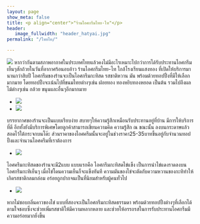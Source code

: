 ```yaml
---
layout: page
show_meta: false
title: <p align="center">"ร้านไอศกรีมไทย-ไท"</p>
header:
   image_fullwidth: "header_hatyai.jpg"
permalink: "/ไทยไท/"

---
```

<img class="t60" src="{{ site.url }}/images/ไทยไท1.jpg">
	หากว่ากันตามสภาพอากาศในประเทศไทยแล้วคงไม่มีอะไรเหมาะไปกว่าการได้รับประทานไอศกรีมเย็นๆสักถ้วยในวันที่อากาศร้อนอบอ้าว ร้านไอศกรีมไทย-ไท ใกล้โรงเรียนแสงทอง ที่เปิดให้บริการมานานกว่าสิบปี ไอศกรีมของร้านจะเป็นไอศกรีมกะทิสด รสชาติหวาน มัน พร้อมด้วยทอปปิ้งที่มีให้เลือกมากมาย โดยทอปปิ้งจะเน้นไปที่ขนมไทยต่างๆเช่น ฝอยทอง  ทองหยิบทองหยอด เป็นต้น รวมไปถึงผลไม้ต่างๆเช่น กล้วย ขนุนและอื่นๆอีกมากมาย

<ul class="clearing-thumbs small-block-grid-2" data-clearing>
  <li><a href="{{ site.url }}/images/ไทยไท2.jpg"><img src="{{ site.url }}/images/ไทยไท2.jpg"></a></li>
  <li><a href="{{ site.url }}/images/ไทยไท3.jpg"><img src="{{ site.url }}/images/ไทยไท3.jpg"></a></li>
</ul>

บรรยากาศของร้านจะเป็นแบบเรียบง่าย สบายๆให้ความรู้สึกเหมือนรับประทานอยู่ที่บ้าน  มีการให้บริการที่ดี อีกทั้งยังมีบริการพิเศษโดยลูกค้าสามารถเขียนความคิด ความรู้สึก ณ ขณะนั้น ลงบนกระดาษแล้วสอดไว้ใต้กระจกบนโต๊ะ ส่วนราคาของไอศครีมนั้นจะอยู่ในช่วงราคา25-35บาทขึ้นอยู่กับจำนวนทอปปิ้งและจำนวนไอศครีมที่เราต้องการ

<p align="center">
<ul class="clearing-thumbs small-block-grid-1" data-clearing>
  <li><a href="{{ site.url }}/images/ไทยไท4.jpg"><img src="{{ site.url }}/images/ไทยไท4.jpg"></a></li>
</ul>
</p>

ไอศครีมกะทิสดของร้านจะมี2แบบ แบบแรกคือ ไอศกรีมกะทิสดไข่แข็ง เป็นการนำไข่แดงราดลงบนไอศกรีมกะทิเย็นๆ เมื่อไข่โดนความเย็นก็จะแข็งทันที ความมันของไข่จะตัดกับความหวานของกะทิทำให้เกิดรสชาติกลมกล่อม อร่อยถูกปากจนเป็นที่นิยมสำหรับผู้คนทั่วไป

<p align="center">
<ul class="clearing-thumbs small-block-grid-1" data-clearing>
  <li><a href="{{ site.url }}/images/ไทยไท5.jpg"><img src="{{ site.url }}/images/ไทยไท5.jpg"></a></li>
</ul>
</p>

หากไม่ชอบกลิ่นคาวของไข่ แบบที่สองจะเป็นไอศกรีมกะทิสดธรรมดา พร้อมด้วยทอปปิ้งต่างๆที่เลือกได้ตามใจชอบซึ่งจะช่วยเพิ่มรสชาติให้มีความหลากหลาย และช่วยให้อรรถรสในการรับประทานไอศกรีมมีความอร่อยมากยิ่งขึ้น
